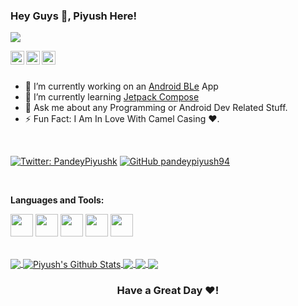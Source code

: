### Hey Guys 👋, Piyush Here!

![](https://komarev.com/ghpvc/?username=pandeypiyush94)

<a href="https://twitter.com/PandeyPiyushk">
  <img align="left" alt="Piyush's Twitter" width="22px" src="https://cdn.jsdelivr.net/npm/simple-icons@v3/icons/twitter.svg" />
</a>
<a href="https://www.linkedin.com/in/piyush-pandey-7755b9121/">
  <img align="left" alt="Piyush's LinkdeIn" width="22px" src="https://cdn.jsdelivr.net/npm/simple-icons@v3/icons/linkedin.svg" />
</a>
<a href="https://github.com/pandeypiyush94">
  <img align="left" alt="Piyush's Github" width="22px" src="https://cdn.jsdelivr.net/npm/simple-icons@v3/icons/github.svg" />
</a>

<br/>
<br/>

- 🔭 I’m currently working on an [Android BLe](https://developer.android.com/guide/topics/connectivity/bluetooth-le) App
- 🌱 I’m currently learning [Jetpack Compose](https://developer.android.com/jetpack/compose)
- 💬 Ask me about any Programming or Android Dev Related Stuff.
- ⚡ Fun Fact: I Am In Love With Camel Casing ❤️.

<br/>

[![Twitter: PandeyPiyushk](https://img.shields.io/twitter/follow/PandeyPiyushk?style=social)](https://twitter.com/PandeyPiyushk)
[![GitHub pandeypiyush94](https://img.shields.io/github/followers/pandeypiyush94?label=follow&style=social)](https://github.com/pandeypiyush94)

<br/>

**Languages and Tools:**  

<code><img height="36" src ="https://image.flaticon.com/icons/svg/888/888839.svg" /></code>
<code><img height="36" src ="https://image.flaticon.com/icons/svg/919/919854.svg" /></code>
<code><img height="36" src ="https://img.icons8.com/color/48/000000/kotlin.png" /></code>
<code><img height="36" src ="https://miro.medium.com/max/300/1*y98kF16FA8wnZvQ9JdNNWg.png" /></code>
<code><img height="36" src ="https://img.icons8.com/color/48/000000/firebase.png" /></code>

<br/>

<a href="https://github.com/pandeypiyush94">
  <img align="center" src="https://github-readme-stats.vercel.app/api/top-langs/?username=pandeypiyush94&theme=dark&hide_langs_below=1" />
</a>
<a href="https://github.com/pandeypiyush94">
 <img align="center" src="https://github-readme-stats.vercel.app/api?username=pandeypiyush94&show_icons=true&theme=dracula&line_height=27" alt="Piyush's Github Stats"/>
</a>
<a href="https://github.com/pandeypiyush94/Have-ToDo">
  <img align="center" src="https://github-readme-stats.vercel.app/api/pin/?username=pandeypiyush94&repo=Have-ToDo&theme=dark" />

</a>
<a href="https://github.com/pandeypiyush94/Voice-Recorder">
 <img align="center" src="https://github-readme-stats.vercel.app/api/pin/?username=pandeypiyush94&repo=Voice-Recorder&theme=dark" />
</a>

<a href="https://github.com/pandeypiyush94/Breaking-Bad">
 <img align="center" src="https://github-readme-stats.vercel.app/api/pin/?username=pandeypiyush94&repo=Breaking-Bad&theme=dark" />
</a>

<div align="center">

### Have a Great Day ❤️!

</div>
